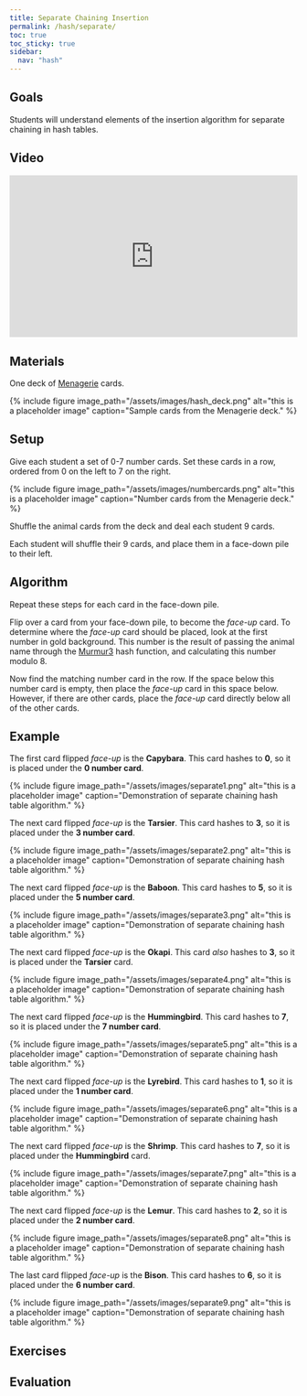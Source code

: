 ```yaml
---
title: Separate Chaining Insertion
permalink: /hash/separate/
toc: true
toc_sticky: true
sidebar:
  nav: "hash"
---
```


## Goals

Students will understand elements of the insertion algorithm
for separate chaining in hash tables.

## Video

<style>.embed-container { position: relative; padding-bottom: 56.25%; height: 0; overflow: hidden; max-width: 100%; } .embed-container iframe, .embed-container object, .embed-container embed { position: absolute; top: 0; left: 0; width: 100%; height: 100%; }</style><div class='embed-container'><iframe src='https://www.youtube.com/embed//acpOZUoQ414' frameborder='0' allowfullscreen></iframe></div>

## Materials

One deck of [Menagerie]({{site.baseurl}}/hash) cards.

{% include figure image_path="/assets/images/hash_deck.png" alt="this is a placeholder image" caption="Sample cards from the Menagerie deck." %}

## Setup

Give each student a set of 0-7 number cards. Set these cards in a
row, ordered from 0 on the left to 7 on the right.

{% include figure image_path="/assets/images/numbercards.png" alt="this is a placeholder image" caption="Number cards from the Menagerie deck." %}

Shuffle the animal cards from the deck and deal each student 9 cards.

Each student will shuffle their 9 cards, and place them
in a face-down pile to their left.

## Algorithm

Repeat these steps for each card in the face-down pile.

Flip over a card from your face-down pile, to become the *face-up* card.
To determine where
the *face-up* card should be placed, look at the first number in gold background.
This number is the result of passing the animal name through the
[Murmur3](https://github.com/aappleby/smhasher) hash function, and
calculating this number modulo 8.

Now find the matching number card in the row. If the space below
this number card is empty, then place the *face-up* card in this
space below. However, if there are other cards, place the *face-up*
card directly below all of the other cards.

## Example

The first card flipped *face-up* is the **Capybara**. This card hashes to
**0**, so it is placed under the **0 number card**.

{% include figure image_path="/assets/images/separate1.png" alt="this is a placeholder image" caption="Demonstration
of separate chaining hash table algorithm." %}

The next card flipped *face-up* is the **Tarsier**. This card hashes to
**3**, so it is placed under the **3 number card**.

{% include figure image_path="/assets/images/separate2.png" alt="this is a placeholder image" caption="Demonstration
of separate chaining hash table algorithm." %}

The next card flipped *face-up* is the **Baboon**. This card hashes to
**5**, so it is placed under the **5 number card**.

{% include figure image_path="/assets/images/separate3.png" alt="this is a placeholder image" caption="Demonstration
of separate chaining hash table algorithm." %}

The next card flipped *face-up* is the **Okapi**. This card *also* hashes to
**3**, so it is placed under the **Tarsier** card.

{% include figure image_path="/assets/images/separate4.png" alt="this is a placeholder image" caption="Demonstration
of separate chaining hash table algorithm." %}

The next card flipped *face-up* is the **Hummingbird**. This card hashes to
**7**, so it is placed under the **7 number card**.

{% include figure image_path="/assets/images/separate5.png" alt="this is a placeholder image" caption="Demonstration
of separate chaining hash table algorithm." %}

The next card flipped *face-up* is the **Lyrebird**. This card hashes to
**1**, so it is placed under the **1 number card**.

{% include figure image_path="/assets/images/separate6.png" alt="this is a placeholder image" caption="Demonstration
of separate chaining hash table algorithm." %}

The next card flipped *face-up* is the **Shrimp**. This card hashes to
**7**, so it is placed under the **Hummingbird** card.

{% include figure image_path="/assets/images/separate7.png" alt="this is a placeholder image" caption="Demonstration
of separate chaining hash table algorithm." %}

The next card flipped *face-up* is the **Lemur**. This card hashes to
**2**, so it is placed under the **2 number card**.

{% include figure image_path="/assets/images/separate8.png" alt="this is a placeholder image" caption="Demonstration
of separate chaining hash table algorithm." %}

The last card flipped *face-up* is the **Bison**. This card hashes to
**6**, so it is placed under the **6 number card**.

{% include figure image_path="/assets/images/separate9.png" alt="this is a placeholder image" caption="Demonstration
of separate chaining hash table algorithm." %}

## Exercises


## Evaluation
